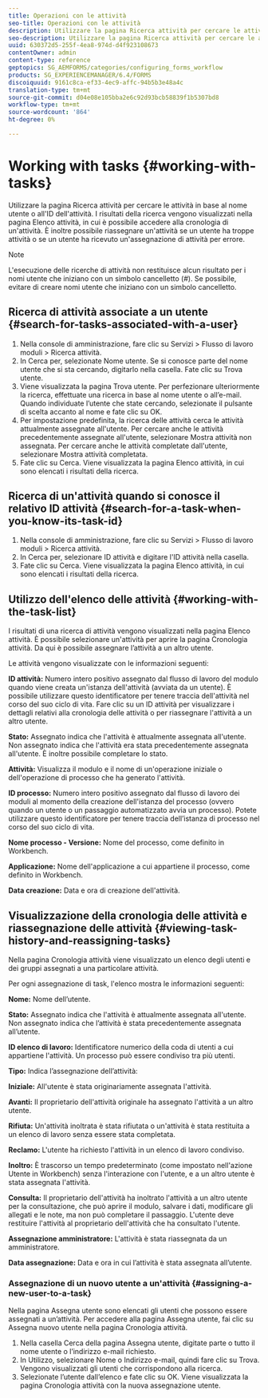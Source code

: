 ```yaml
---
title: Operazioni con le attività
seo-title: Operazioni con le attività
description: Utilizzare la pagina Ricerca attività per cercare le attività in base al nome utente o all'ID dell'attività. Ulteriori informazioni sull'utilizzo delle attività.
seo-description: Utilizzare la pagina Ricerca attività per cercare le attività in base al nome utente o all'ID dell'attività. Ulteriori informazioni sull'utilizzo delle attività.
uuid: 630372d5-255f-4ea8-974d-d4f923108673
contentOwner: admin
content-type: reference
geptopics: SG_AEMFORMS/categories/configuring_forms_workflow
products: SG_EXPERIENCEMANAGER/6.4/FORMS
discoiquuid: 9161c8ca-ef33-4ec9-affc-94b5b3e48a4c
translation-type: tm+mt
source-git-commit: d04e08e105bba2e6c92d93bcb58839f1b5307bd8
workflow-type: tm+mt
source-wordcount: '864'
ht-degree: 0%

---
```



# Working with tasks {#working-with-tasks}

Utilizzare la pagina Ricerca attività per cercare le attività in base al nome utente o all&#39;ID dell&#39;attività. I risultati della ricerca vengono visualizzati nella pagina Elenco attività, in cui è possibile accedere alla cronologia di un&#39;attività. È inoltre possibile riassegnare un&#39;attività se un utente ha troppe attività o se un utente ha ricevuto un&#39;assegnazione di attività per errore.

>[!NOTE]
>
>L&#39;esecuzione delle ricerche di attività non restituisce alcun risultato per i nomi utente che iniziano con un simbolo cancelletto (#). Se possibile, evitare di creare nomi utente che iniziano con un simbolo cancelletto.

## Ricerca di attività associate a un utente {#search-for-tasks-associated-with-a-user}

1. Nella console di amministrazione, fare clic su Servizi > Flusso di lavoro moduli > Ricerca attività.
1. In Cerca per, selezionate Nome utente. Se si conosce parte del nome utente che si sta cercando, digitarlo nella casella. Fate clic su Trova utente.
1. Viene visualizzata la pagina Trova utente. Per perfezionare ulteriormente la ricerca, effettuate una ricerca in base al nome utente o all’e-mail. Quando individuate l’utente che state cercando, selezionate il pulsante di scelta accanto al nome e fate clic su OK.
1. Per impostazione predefinita, la ricerca delle attività cerca le attività attualmente assegnate all&#39;utente. Per cercare anche le attività precedentemente assegnate all&#39;utente, selezionare Mostra attività non assegnata. Per cercare anche le attività completate dall&#39;utente, selezionare Mostra attività completata.
1. Fate clic su Cerca. Viene visualizzata la pagina Elenco attività, in cui sono elencati i risultati della ricerca.

## Ricerca di un&#39;attività quando si conosce il relativo ID attività {#search-for-a-task-when-you-know-its-task-id}

1. Nella console di amministrazione, fare clic su Servizi > Flusso di lavoro moduli > Ricerca attività.
1. In Cerca per, selezionare ID attività e digitare l&#39;ID attività nella casella.
1. Fate clic su Cerca. Viene visualizzata la pagina Elenco attività, in cui sono elencati i risultati della ricerca.

## Utilizzo dell&#39;elenco delle attività {#working-with-the-task-list}

I risultati di una ricerca di attività vengono visualizzati nella pagina Elenco attività. È possibile selezionare un&#39;attività per aprire la pagina Cronologia attività. Da qui è possibile assegnare l’attività a un altro utente.

Le attività vengono visualizzate con le informazioni seguenti:

**ID attività:** Numero intero positivo assegnato dal flusso di lavoro del modulo quando viene creata un&#39;istanza dell&#39;attività (avviata da un utente). È possibile utilizzare questo identificatore per tenere traccia dell&#39;attività nel corso del suo ciclo di vita. Fare clic su un ID attività per visualizzare i dettagli relativi alla cronologia delle attività o per riassegnare l&#39;attività a un altro utente.

**Stato:** Assegnato indica che l&#39;attività è attualmente assegnata all&#39;utente. Non assegnato indica che l&#39;attività era stata precedentemente assegnata all&#39;utente. È inoltre possibile completare lo stato.

**Attività:** Visualizza il modulo e il nome di un&#39;operazione iniziale o dell&#39;operazione di processo che ha generato l&#39;attività.

**ID processo:** Numero intero positivo assegnato dal flusso di lavoro dei moduli al momento della creazione dell&#39;istanza del processo (ovvero quando un utente o un passaggio automatizzato avvia un processo). Potete utilizzare questo identificatore per tenere traccia dell’istanza di processo nel corso del suo ciclo di vita.

**Nome processo - Versione:** Nome del processo, come definito in Workbench.

**Applicazione:** Nome dell&#39;applicazione a cui appartiene il processo, come definito in Workbench.

**Data creazione:** Data e ora di creazione dell&#39;attività.

## Visualizzazione della cronologia delle attività e riassegnazione delle attività {#viewing-task-history-and-reassigning-tasks}

Nella pagina Cronologia attività viene visualizzato un elenco degli utenti e dei gruppi assegnati a una particolare attività.

Per ogni assegnazione di task, l&#39;elenco mostra le informazioni seguenti:

**Nome:** Nome dell’utente.

**Stato:** Assegnato indica che l&#39;attività è attualmente assegnata all&#39;utente. Non assegnato indica che l’attività è stata precedentemente assegnata all’utente.

**ID elenco di lavoro:** Identificatore numerico della coda di utenti a cui appartiene l&#39;attività. Un processo può essere condiviso tra più utenti.

**Tipo:** Indica l’assegnazione dell’attività:

**Iniziale:** All&#39;utente è stata originariamente assegnata l&#39;attività.

**Avanti:** Il proprietario dell&#39;attività originale ha assegnato l&#39;attività a un altro utente.

**Rifiuta:** Un&#39;attività inoltrata è stata rifiutata o un&#39;attività è stata restituita a un elenco di lavoro senza essere stata completata.

**Reclamo:** L&#39;utente ha richiesto l&#39;attività in un elenco di lavoro condiviso.

**Inoltro:** È trascorso un tempo predeterminato (come impostato nell&#39;azione Utente in Workbench) senza l&#39;interazione con l&#39;utente, e a un altro utente è stata assegnata l&#39;attività.

**Consulta:** Il proprietario dell&#39;attività ha inoltrato l&#39;attività a un altro utente per la consultazione, che può aprire il modulo, salvare i dati, modificare gli allegati e le note, ma non può completare il passaggio. L&#39;utente deve restituire l&#39;attività al proprietario dell&#39;attività che ha consultato l&#39;utente.

**Assegnazione amministratore:** L&#39;attività è stata riassegnata da un amministratore.

**Data assegnazione:** Data e ora in cui l’attività è stata assegnata all’utente.

### Assegnazione di un nuovo utente a un&#39;attività {#assigning-a-new-user-to-a-task}

Nella pagina Assegna utente sono elencati gli utenti che possono essere assegnati a un’attività. Per accedere alla pagina Assegna utente, fai clic su Assegna nuovo utente nella pagina Cronologia attività.

1. Nella casella Cerca della pagina Assegna utente, digitate parte o tutto il nome utente o l’indirizzo e-mail richiesto.
1. In Utilizzo, selezionare Nome o Indirizzo e-mail, quindi fare clic su Trova. Vengono visualizzati gli utenti che corrispondono alla ricerca.
1. Selezionate l’utente dall’elenco e fate clic su OK. Viene visualizzata la pagina Cronologia attività con la nuova assegnazione utente.

